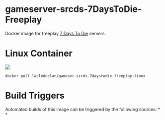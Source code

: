 # gameserver-srcds-7DaysToDie-Freeplay
Docker image for freeplay [7 Days To Die](http://store.steampowered.com/app/251570) servers.

# Linux Container
[![](https://images.microbadger.com/badges/image/lacledeslan/gamesvr-srcds-7daystodie-freeplay:linux.svg)](https://microbadger.com/images/lacledeslan/gamesvr-srcds-7daystodie-freeplay:linux "Get your own image badge on microbadger.com")
```
docker pull lacledeslan/gamesvr-srcds-7daystodie-freeplay:linux
```

# Build Triggers
Automated builds of this image can be triggered by the following sources:
* 
* 